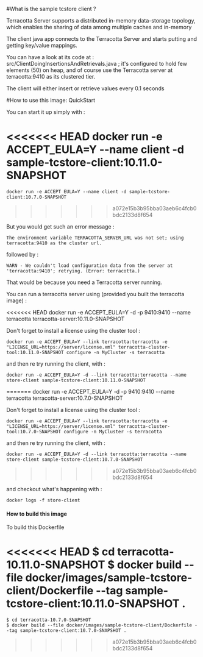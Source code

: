 #What is the sample tcstore client ?

Terracotta Server supports a distributed in-memory data-storage topology, which enables the sharing of data among multiple caches and in-memory

The client java app connects to the Terracotta Server and starts putting and getting key/value mappings.

You can have a look at its code at : src/ClientDoingInsertionsAndRetrievals.java ; it's configured to hold few elements (50) on heap, and of course use the Terracotta server at terracotta:9410 as its clustered tier.

The client will either insert or retrieve values every 0.1 seconds


#How to use this image: QuickStart

You can start it up simply with :

<<<<<<< HEAD
    docker run -e ACCEPT_EULA=Y --name client -d sample-tcstore-client:10.11.0-SNAPSHOT
=======
    docker run -e ACCEPT_EULA=Y --name client -d sample-tcstore-client:10.7.0-SNAPSHOT
>>>>>>> a072e15b3b95bba03aeb6c4fcb0bdc2133d8f654

But you would get such an error message :

    The environment variable TERRACOTTA_SERVER_URL was not set; using terracotta:9410 as the cluster url.

followed by :

    WARN - We couldn't load configuration data from the server at 'terracotta:9410'; retrying. (Error: terracotta.)


That would be because you need a Terracotta server running.

You can run a terracotta server using (provided you built the terracotta image) :

<<<<<<< HEAD
    docker run -e ACCEPT_EULA=Y -d -p 9410:9410 --name terracotta terracotta-server:10.11.0-SNAPSHOT

Don't forget to install a license using the cluster tool :

    docker run -e ACCEPT_EULA=Y --link terracotta:terracotta -e "LICENSE_URL=https://server/license.xml" terracotta-cluster-tool:10.11.0-SNAPSHOT configure -n MyCluster -s terracotta

and then re try running the client, with :

    docker run -e ACCEPT_EULA=Y -d --link terracotta:terracotta --name store-client sample-tcstore-client:10.11.0-SNAPSHOT
=======
    docker run -e ACCEPT_EULA=Y -d -p 9410:9410 --name terracotta terracotta-server:10.7.0-SNAPSHOT

Don't forget to install a license using the cluster tool :

    docker run -e ACCEPT_EULA=Y --link terracotta:terracotta -e "LICENSE_URL=https://server/license.xml" terracotta-cluster-tool:10.7.0-SNAPSHOT configure -n MyCluster -s terracotta

and then re try running the client, with :

    docker run -e ACCEPT_EULA=Y -d --link terracotta:terracotta --name store-client sample-tcstore-client:10.7.0-SNAPSHOT
>>>>>>> a072e15b3b95bba03aeb6c4fcb0bdc2133d8f654

and checkout what's happening with :

    docker logs -f store-client


#### How to build this image

To build this Dockerfile

<<<<<<< HEAD
    $ cd terracotta-10.11.0-SNAPSHOT
    $ docker build --file docker/images/sample-tcstore-client/Dockerfile --tag sample-tcstore-client:10.11.0-SNAPSHOT .
=======
    $ cd terracotta-10.7.0-SNAPSHOT
    $ docker build --file docker/images/sample-tcstore-client/Dockerfile --tag sample-tcstore-client:10.7.0-SNAPSHOT .
>>>>>>> a072e15b3b95bba03aeb6c4fcb0bdc2133d8f654
